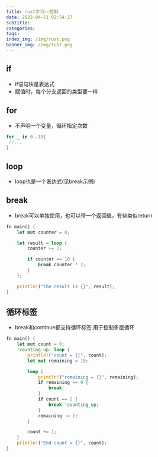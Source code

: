 ```yaml
---
title: rust学习——控制
date: 2022-04-11 02:54:17
subtitle:
categories:
tags:
index_img: /img/rust.png
banner_img: /img/rust.png
---
```

## if
- if语句块是表达式
- 赋值时，每个分支返回的类型要一样
## for
- 不声明一个变量，循环指定次数
```rust
for _ in 0..10{
 //...
}
```
## loop
- loop也是一个表达式(见break示例)
## break
- break可以单独使用，也可以带一个返回值，有些类似return
```rust
fn main() {
    let mut counter = 0;

    let result = loop {
        counter += 1;

        if counter == 10 {
            break counter * 2;
        }
    };

    println!("The result is {}", result);
}
```
## 循环标签
- break和continue都支持循环标签,用于控制多层循环
```rust
fn main() {
    let mut count = 0;
    'counting_up: loop {
        println!("count = {}", count);
        let mut remaining = 10;

        loop {
            println!("remaining = {}", remaining);
            if remaining == 9 {
                break;
            }
            if count == 2 {
                break 'counting_up;
            }
            remaining -= 1;
        }

        count += 1;
    }
    println!("End count = {}", count);
}
```

